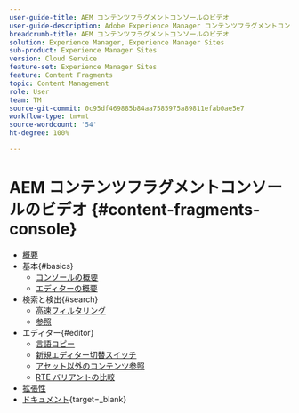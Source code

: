 ```yaml
---
user-guide-title: AEM コンテンツフラグメントコンソールのビデオ
user-guide-description: Adobe Experience Manager コンテンツフラグメントコンソールのビデオのコレクションです。
breadcrumb-title: AEM コンテンツフラグメントコンソールのビデオ
solution: Experience Manager, Experience Manager Sites
sub-product: Experience Manager Sites
version: Cloud Service
feature-set: Experience Manager Sites
feature: Content Fragments
topic: Content Management
role: User
team: TM
source-git-commit: 0c95df469885b84aa7585975a89811efab0ae5e7
workflow-type: tm+mt
source-wordcount: '54'
ht-degree: 100%

---
```



# AEM コンテンツフラグメントコンソールのビデオ {#content-fragments-console}

+ [概要](overview.md)
+ 基本{#basics}
   + [コンソールの概要](./basics/content-fragments-console.md)
   + [エディターの概要](./basics/content-fragment-editor.md)
+ 検索と検出{#search}
   + [高速フィルタリング](search/fast-filtering.md)
   + [参照](search/references.md)
+ エディター{#editor}
   + [言語コピー](editor/language-copies.md)
   + [新規エディター切替スイッチ](editor/new-editor-toggle.md)
   + [アセット以外のコンテンツ参照](editor/non-asset-content-references.md)
   + [RTE バリアントの比較](editor/rte-variant-compare.md)
+ [拡張性](https://experienceleague.adobe.com/docs/experience-manager-learn/cloud-service/developing/extensibility/content-fragments/overview.html?lang=ja)
+ [ドキュメント](https://experienceleague.adobe.com/docs/experience-manager-cloud-service/content/sites/administering/content-fragments/content-fragments-console.html?lang=ja){target=_blank}
